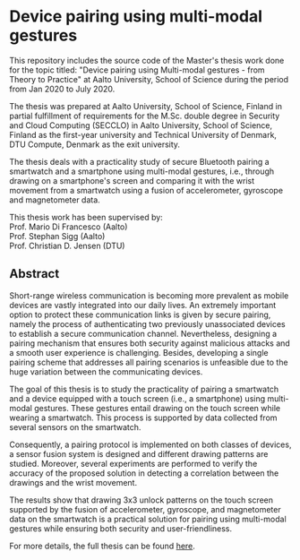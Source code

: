 # Device pairing using multi-modal gestures

This repository includes the source code of the Master's thesis work done for the topic titled: "Device pairing using Multi-modal gestures - from Theory to Practice" at Aalto University, School of Science during the period from Jan 2020 to July 2020.

The thesis was prepared at Aalto University, School of Science, Finland in partial fulfillment of requirements for the M.Sc. double degree in Security and Cloud Computing (SECCLO) in Aalto University, School of Science, Finland as the first-year university and Technical University of Denmark, DTU Compute, Denmark as the exit university.

The thesis deals with a practicality study of secure Bluetooth pairing a smartwatch and a smartphone using multi-modal gestures, i.e., through drawing on a smartphone's screen and comparing it with the wrist movement from a smartwatch using a fusion of accelerometer, gyroscope and magnetometer data.

This thesis work has been supervised by: <br />
Prof. Mario Di Francesco (Aalto) <br />
Prof. Stephan Sigg (Aalto) <br />
Prof. Christian D. Jensen (DTU) <br />


## Abstract

Short-range wireless communication is becoming more prevalent as mobile devices are vastly integrated into our daily lives. An extremely important option to protect these communication links is given by secure pairing, namely the process of authenticating two previously unassociated devices to establish a secure communication channel. Nevertheless, designing a pairing mechanism that ensures both security against malicious attacks and a smooth user experience is challenging. Besides, developing a single pairing scheme that addresses all pairing scenarios is unfeasible due to the huge variation between the communicating devices.

The goal of this thesis is to study the practicality of pairing a smartwatch and a device equipped with a touch screen (i.e., a smartphone) using multi-modal gestures. These gestures entail drawing on the touch screen while wearing a smartwatch. This process is supported by data collected from several sensors on the smartwatch.

Consequently, a pairing protocol is implemented on both classes of devices, a sensor fusion system is designed and different drawing patterns are studied. Moreover, several experiments are performed to verify the accuracy of the proposed solution in detecting a correlation between the drawings and the wrist movement.

The results show that drawing 3x3 unlock patterns on the touch screen supported by the fusion of accelerometer, gyroscope, and magnetometer data on the smartwatch is a practical solution for pairing using multi-modal gestures while ensuring both security and user-friendliness.

For more details, the full thesis can be found [here](https://aaltodoc.aalto.fi/handle/123456789/46027 "Master's thesis").
